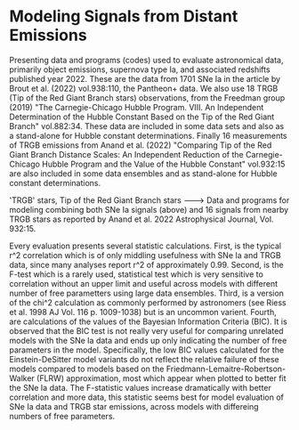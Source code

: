 # Modeling Signals from Distant Emissions

Presenting data and programs (codes) used to evaluate astronomical data, primarily object emissions, supernova type Ia, and associated redshifts published year 2022. These are the data from 1701 SNe Ia in the article by Brout et al. (2022) vol.938:110, the Pantheon+ data. We also use 18 TRGB (Tip of the Red Giant Branch stars) observations, from the Freedman group (2019) "The Carnegie-Chicago Hubble Program. VIII. An Independent Determination of the Hubble Constant Based on the Tip of the Red Giant Branch" vol.882:34. These data are included in some data sets and also as a stand-alone for Hubble constant determinations. Finally 16 measurements of TRGB emissions from Anand et al. (2022) "Comparing Tip of the Red Giant Branch Distance Scales: An Independent Reduction of the Carnegie-Chicago Hubble Program and the Value of the Hubble Constant" vol.932:15 are also included in some data ensembles and as stand-alone for Hubble constant determinations.

'TRGB' stars, Tip of the Red Giant Branch stars ---> Data and programs for modeling combining both SNe Ia signals (above) and 16 signals from nearby TRGB stars as reported by Anand et al. 2022 Astrophysical Journal, Vol. 932:15.

Every evaluation presents several statistic calculations. First, is the typical r^2 correlation which is of only middling usefulness with SNe Ia and TRGB data, since many analyses report r^2 of approximately 0.99. Second, is the F-test which is a rarely used, statistical test which is very sensitive to correlation without an upper limit and useful across models with different number of free parametters using large data ensembles. Third, is a version of the chi^2 calculation as commonly performed by astronomers (see Riess et al. 1998 AJ Vol. 116 p. 1009-1038) but is an uncommon varient. Fourth, are calculations of the values of the Bayesian Information Criteria (BIC).  It is observed that the BIC test is not really very useful for comparing unrelated models with the SNe Ia data and ends up only indicating the number of free parameters in the model. Specifically, the low BIC values calculated for the Einstein-DeSitter model variants do not reflect the relative failure of these models compared to models based on the Friedmann-Lemaitre-Robertson-Walker (FLRW) approximation, most which appear when plotted to better fit the SNe Ia data. The F-statistic values increase dramatically with better correlation and more data, this statistic seems best for model evaluation of SNe Ia data and TRGB star emissions, across models with differeing numbers of free parameters.
